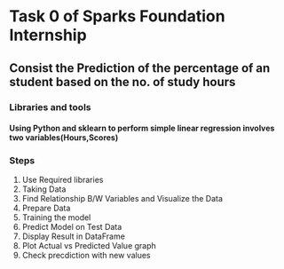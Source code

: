 # Task 0 of Sparks Foundation Internship 
## Consist the Prediction of the percentage of an student based on the no. of study hours
### Libraries and tools
#### Using Python and sklearn to perform simple linear regression involves two variables(Hours,Scores)
### Steps
1. Use Required libraries
2. Taking Data
3. Find Relationship B/W Variables and Visualize the Data
4. Prepare Data
5. Training the model
6. Predict Model on Test Data
7. Display Result in DataFrame
8. Plot Actual vs Predicted Value graph
9. Check precdiction with new values

